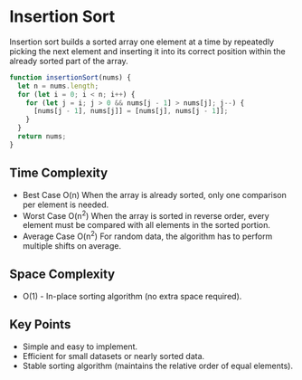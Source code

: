 # Insertion Sort

Insertion sort builds a sorted array one element at a time by repeatedly picking the next element and inserting it into its correct position within the already sorted part of the array.

```Javascript
function insertionSort(nums) {
  let n = nums.length;
  for (let i = 0; i < n; i++) {
    for (let j = i; j > 0 && nums[j - 1] > nums[j]; j--) {
      [nums[j - 1], nums[j]] = [nums[j], nums[j - 1]];
    }
  }
  return nums;
}
```

## Time Complexity

- Best Case O(n) When the array is already sorted, only one comparison per element is needed.
- Worst Case O(n<sup>2</sup>) When the array is sorted in reverse order, every element must be compared with all elements in the sorted portion.
- Average Case O(n<sup>2</sup>) For random data, the algorithm has to perform multiple shifts on average.

## Space Complexity

- O(1) - In-place sorting algorithm (no extra space required).

## Key Points

- Simple and easy to implement.
- Efficient for small datasets or nearly sorted data.
- Stable sorting algorithm (maintains the relative order of equal elements).
  